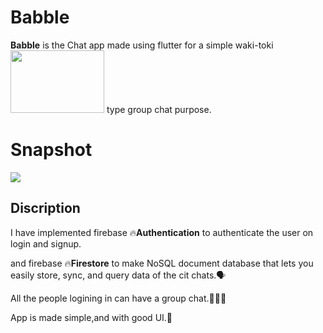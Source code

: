 # Babble

**Babble** is the Chat app made using flutter for a simple waki-toki <img src="https://github.com/ralphcoder/babble/blob/master/source.gif" width="150ppx" height="100px">
type group chat purpose.
# Snapshot
![](https://github.com/ralphcoder/babble/blob/master/flash%20chat.png)

## Discription

 I have implemented firebase 🔥**Authentication** to authenticate the user on login and signup.
 
 and firebase 🔥**Firestore** to make NoSQL document database that lets you easily store, sync, and query data of the cit chats.🗣
 
 All the people logining in can have a group chat.👨‍👦‍👦

 App is made simple,and with good UI.🙂




